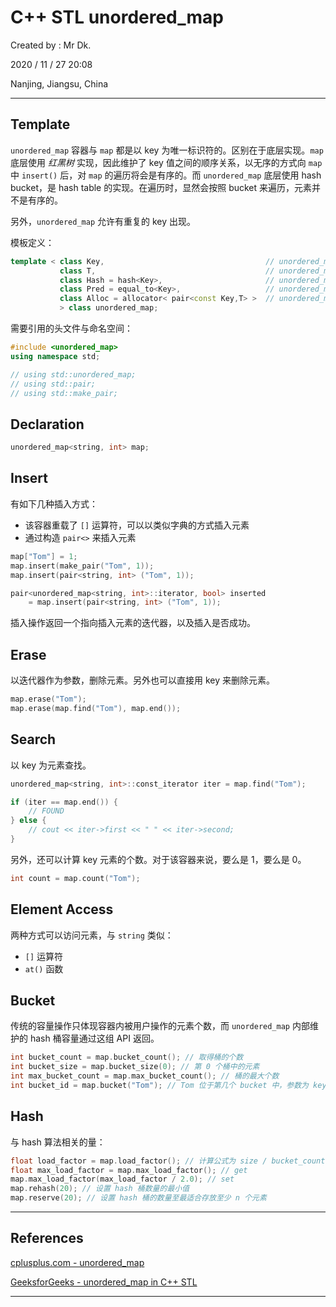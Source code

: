# C++ STL unordered_map

Created by : Mr Dk.

2020 / 11 / 27 20:08

Nanjing, Jiangsu, China

---

## Template

`unordered_map` 容器与 `map` 都是以 key 为唯一标识符的。区别在于底层实现。`map` 底层使用 *红黑树* 实现，因此维护了 key 值之间的顺序关系，以无序的方式向 `map` 中 `insert()` 后，对 `map` 的遍历将会是有序的。而 `unordered_map` 底层使用 hash bucket，是 hash table 的实现。在遍历时，显然会按照 bucket 来遍历，元素并不是有序的。

另外，`unordered_map` 允许有重复的 key 出现。

模板定义：

```c++
template < class Key,                                    // unordered_map::key_type
           class T,                                      // unordered_map::mapped_type
           class Hash = hash<Key>,                       // unordered_map::hasher
           class Pred = equal_to<Key>,                   // unordered_map::key_equal
           class Alloc = allocator< pair<const Key,T> >  // unordered_map::allocator_type
           > class unordered_map;
```

需要引用的头文件与命名空间：

```c++
#include <unordered_map>
using namespace std;

// using std::unordered_map;
// using std::pair;
// using std::make_pair;
```

## Declaration

```c++
unordered_map<string, int> map;
```

## Insert

有如下几种插入方式：

* 该容器重载了 `[]` 运算符，可以以类似字典的方式插入元素
* 通过构造 `pair<>` 来插入元素

```c++
map["Tom"] = 1;
map.insert(make_pair("Tom", 1));
map.insert(pair<string, int> ("Tom", 1));

pair<unordered_map<string, int>::iterator, bool> inserted 
	= map.insert(pair<string, int> ("Tom", 1));
```

插入操作返回一个指向插入元素的迭代器，以及插入是否成功。

## Erase

以迭代器作为参数，删除元素。另外也可以直接用 key 来删除元素。

```c++
map.erase("Tom");
map.erase(map.find("Tom"), map.end());
```

## Search

以 key 为元素查找。

```c++
unordered_map<string, int>::const_iterator iter = map.find("Tom");

if (iter == map.end()) {
    // FOUND
} else {
    // cout << iter->first << " " << iter->second;
}
```

另外，还可以计算 key 元素的个数。对于该容器来说，要么是 1，要么是 0。

```c++
int count = map.count("Tom");
```

## Element Access

两种方式可以访问元素，与 `string` 类似：

* `[]` 运算符
* `at()` 函数

## Bucket

传统的容量操作只体现容器内被用户操作的元素个数，而 `unordered_map` 内部维护的 hash 桶容量通过这组 API 返回。

```c++
int bucket_count = map.bucket_count(); // 取得桶的个数
int bucket_size = map.bucket_size(0); // 第 0 个桶中的元素
int max_bucket_count = map.max_bucket_count(); // 桶的最大个数
int bucket_id = map.bucket("Tom"); // Tom 位于第几个 bucket 中，参数为 key_type
```

## Hash

与 hash 算法相关的量：

```c++
float load_factor = map.load_factor(); // 计算公式为 size / bucket_count，衡量容器的填充程度
float max_load_factor = map.max_load_factor(); // get
map.max_load_factor(max_load_factor / 2.0); // set
map.rehash(20); // 设置 hash 桶数量的最小值
map.reserve(20); // 设置 hash 桶的数量至最适合存放至少 n 个元素
```

---

## References

[cplusplus.com - unordered_map](http://www.cplusplus.com/reference/unordered_map/unordered_map/)

[GeeksforGeeks - unordered_map in C++ STL](https://www.geeksforgeeks.org/unordered_map-in-cpp-stl/)

---

